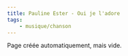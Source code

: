 ```yaml
---
title: Pauline Ester - Oui je l'adore
tags:
    - musique/chanson
---
```


Page créée automatiquement, mais vide.
